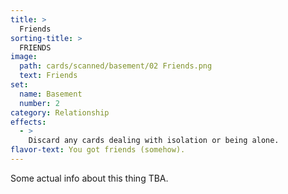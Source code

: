 ```yaml
---
title: >
  Friends
sorting-title: >
  FRIENDS
image: 
  path: cards/scanned/basement/02 Friends.png
  text: Friends
set:
  name: Basement
  number: 2
category: Relationship
effects: 
  - >
    Discard any cards dealing with isolation or being alone.
flavor-text: You got friends (somehow).
---
```

Some actual info about this thing TBA.
